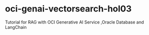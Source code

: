 # oci-genai-vectorsearch-hol03
Tutorial for RAG with OCI Generative AI Service ,Oracle Database and LangChain
